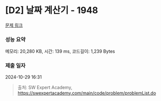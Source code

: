 # [D2] 날짜 계산기 - 1948 

[문제 링크](https://swexpertacademy.com/main/code/problem/problemDetail.do?contestProbId=AV5PnnU6AOsDFAUq) 

### 성능 요약

메모리: 20,280 KB, 시간: 139 ms, 코드길이: 1,239 Bytes

### 제출 일자

2024-10-29 16:31



> 출처: SW Expert Academy, https://swexpertacademy.com/main/code/problem/problemList.do